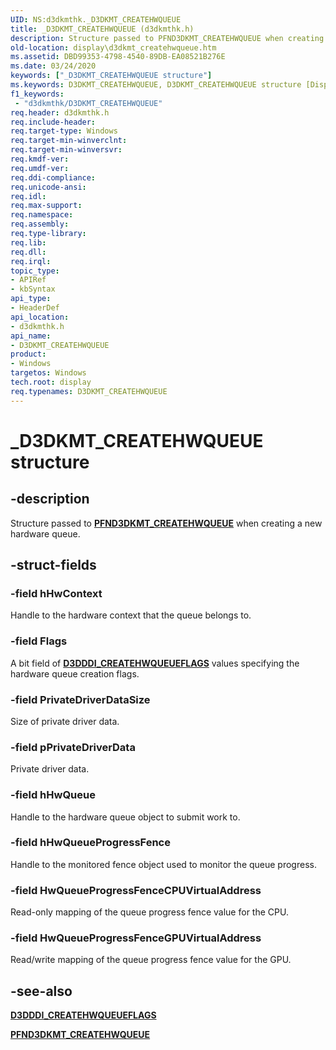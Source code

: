 ```yaml
---
UID: NS:d3dkmthk._D3DKMT_CREATEHWQUEUE
title: _D3DKMT_CREATEHWQUEUE (d3dkmthk.h)
description: Structure passed to PFND3DKMT_CREATEHWQUEUE when creating a new hardware queue.
old-location: display\d3dkmt_createhwqueue.htm
ms.assetid: DBD99353-4798-4540-89DB-EA08521B276E
ms.date: 03/24/2020
keywords: ["_D3DKMT_CREATEHWQUEUE structure"]
ms.keywords: D3DKMT_CREATEHWQUEUE, D3DKMT_CREATEHWQUEUE structure [Display Devices], _D3DKMT_CREATEHWQUEUE, d3dkmthk/D3DKMT_CREATEHWQUEUE, display.d3dkmt_createhwqueue
f1_keywords:
 - "d3dkmthk/D3DKMT_CREATEHWQUEUE"
req.header: d3dkmthk.h
req.include-header: 
req.target-type: Windows
req.target-min-winverclnt: 
req.target-min-winversvr: 
req.kmdf-ver: 
req.umdf-ver: 
req.ddi-compliance: 
req.unicode-ansi: 
req.idl: 
req.max-support: 
req.namespace: 
req.assembly: 
req.type-library: 
req.lib: 
req.dll: 
req.irql: 
topic_type:
- APIRef
- kbSyntax
api_type:
- HeaderDef
api_location:
- d3dkmthk.h
api_name:
- D3DKMT_CREATEHWQUEUE
product:
- Windows
targetos: Windows
tech.root: display
req.typenames: D3DKMT_CREATEHWQUEUE
---
```


# _D3DKMT_CREATEHWQUEUE structure

## -description

Structure passed to [**PFND3DKMT_CREATEHWQUEUE**](nc-d3dkmthk-pfnd3dkmt_createhwqueue.md) when creating a new hardware queue.

## -struct-fields

### -field hHwContext

Handle to the hardware context that the queue belongs to.

### -field Flags

A bit field of [**D3DDDI_CREATEHWQUEUEFLAGS**](..\d3dukmdt\ns-d3dukmdt-_d3dddi_createhwqueueflags.md) values specifying the hardware queue creation flags.

### -field PrivateDriverDataSize

Size of private driver data.

### -field pPrivateDriverData

Private driver data.

### -field hHwQueue

Handle to the hardware queue object to submit work to.

### -field hHwQueueProgressFence

Handle to the monitored fence object used to monitor the queue progress.

### -field HwQueueProgressFenceCPUVirtualAddress

Read-only mapping of the queue progress fence value for the CPU.

### -field HwQueueProgressFenceGPUVirtualAddress

Read/write mapping of the queue progress fence value for the GPU.

## -see-also

[**D3DDDI_CREATEHWQUEUEFLAGS**](..\d3dukmdt\ns-d3dukmdt-_d3dddi_createhwqueueflags.md)

[**PFND3DKMT_CREATEHWQUEUE**](nc-d3dkmthk-pfnd3dkmt_createhwqueue.md)
